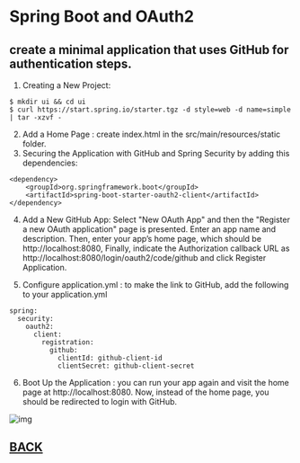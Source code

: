 # Spring Boot and OAuth2
##  create a minimal application that uses GitHub for authentication steps.

1. Creating a New Project:

```
$ mkdir ui && cd ui
$ curl https://start.spring.io/starter.tgz -d style=web -d name=simple | tar -xzvf -
```

2. Add a Home Page : create index.html in the src/main/resources/static folder.
3. Securing the Application with GitHub and Spring Security by adding this dependencies:

```
<dependency>
	<groupId>org.springframework.boot</groupId>
	<artifactId>spring-boot-starter-oauth2-client</artifactId>
</dependency>
```

4. Add a New GitHub App: Select "New OAuth App" and then the "Register a new OAuth application" page is presented. Enter an app name and description. Then, enter your app’s home page, which should be http://localhost:8080, Finally, indicate the Authorization callback URL as http://localhost:8080/login/oauth2/code/github and click Register Application.

5. Configure application.yml : to make the link to GitHub, add the following to your application.yml

```
spring:
  security:
    oauth2:
      client:
        registration:
          github:
            clientId: github-client-id
            clientSecret: github-client-secret
```

6. Boot Up the Application : you can run your app again and visit the home page at http://localhost:8080. Now, instead of the home page, you should be redirected to login with GitHub.


![img](https://marco.dev/assets/img/uploads/2017/01/oauth2-1_full.png)

## [BACK](../README.md)